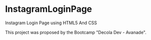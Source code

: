 # InstagramLoginPage
Instagram Login Page using HTML5 And CSS

This project was proposed by the Bootcamp "Decola Dev - Avanade".
